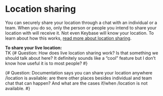 # Location sharing
You can securely share your location through a chat with an individual or a team. When you do so, only the person or people you intend to share your location with will receive it. Not even Keybase will know your location. To learn about how this works, [read more about location sharing](https://keybase.io/docs/chat/location).

**To share your live location:**  
TK
{# Question: How does live location sharing work? Is that something we should talk about here? It definitely sounds like a “cool” feature but I don’t know how useful it is to most people? #}

{# Question: Documentation says you can share your location anywhere /location is available: are there other places besides individual and team chat that can happen? And what are the cases if/when /location is not available. #}
